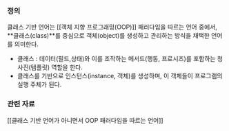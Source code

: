 ### 정의
클래스 기반 언어는 [[객체 지향 프로그래밍(OOP)]] 패러다임을 따르는 언어 중에서, **클래스(class)**를 중심으로 객체(object)를 생성하고 관리하는 방식을 채택한 언어를 의미한다.

- 클래스 : 데이터(필드,상태)와 이를 조작하는 메서드(행동, 프로시즈)를 포함하는 청사진(템플릿) 역할을 한다.
- 클래스를 기반으로 인스턴스(instance, 객체)를 생성하며, 이 객체들이 프로그램의 실행 주체가 된다.

### 관련 자료
[[클래스 기반 언어가 아니면서 OOP 패러다임을 따르는 언어]]